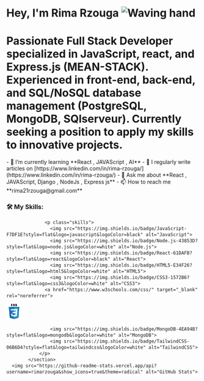  <h1><b>Hey, I'm Rima Rzouga</b> <img src="https://media.giphy.com/media/hvRJCLFzcasrR4ia7z/giphy.gif" width="35" alt="Waving hand"></h1>
 <h1>Passionate Full Stack Developer specialized in JavaScript, react, and Express.js (MEAN-STACK). Experienced in front-end, back-end, and SQL/NoSQL database management (PostgreSQL, MongoDB, SQlserveur). Currently seeking a position to apply my skills to innovative projects.</h1>
 <section id="skills" class="card">
  - 🌱 I’m currently learning **React , JAVAScript , AI**
  - 📝 I regularly write articles on [https://www.linkedin.com/in/rima-rzouga/](https://www.linkedin.com/in/rima-rzouga/)
  - 💬 Ask me about **React , JAVAScript, Django , NodeJs , Express js**
  - 📫 How to reach me **rima21rzouga@gmail.com**
                <h3>🛠️ My Skills:</h3>
               
                  <p class="skills">
                    <img src="https://img.shields.io/badge/JavaScript-F7DF1E?style=flat&logo=javascript&logoColor=black" alt="JavaScript">
                    <img src="https://img.shields.io/badge/Node.js-43853D?style=flat&logo=node.js&logoColor=white" alt="Node.js">
                    <img src="https://img.shields.io/badge/React-61DAFB?style=flat&logo=react&logoColor=black" alt="React">
                    <img src="https://img.shields.io/badge/HTML5-E34F26?style=flat&logo=html5&logoColor=white" alt="HTML5">
                    <img src="https://img.shields.io/badge/CSS3-1572B6?style=flat&logo=css3&logoColor=white" alt="CSS3">
                  <a href="https://www.w3schools.com/css/" target="_blank" rel="noreferrer"> 
<img src="https://raw.githubusercontent.com/devicons/devicon/master/icons/css3/css3-original-wordmark.svg" alt="css3" width="40" height="40"/> </a> 

                    <img src="https://img.shields.io/badge/MongoDB-4EA94B?style=flat&logo=mongodb&logoColor=white" alt="MongoDB">
                    <img src="https://img.shields.io/badge/TailwindCSS-06B6D4?style=flat&logo=tailwindcss&logoColor=white" alt="TailwindCSS">
                </p>
            </section>
      <img src="https://github-readme-stats.vercel.app/api?username=rimarzouga&show_icons=true&theme=radical" alt="GitHub Stats">
<!---  https://github-readme-stats.vercel.app/api?username=rimarzouga&show_icons=true&theme=radical
👋 Hi, I’m @rimarzouga
- 👀 I’m interested in ...
- 🌱 I’m currently learning ...
- 💞️ I’m looking to collaborate on ...
- 📫 How to reach me ...
- 😄 Pronouns: ...
- ⚡ Fun fact: ...-->

<!---
rimarzouga/rimarzouga is a ✨ special ✨ repository because its `README.md` (this file) appears on your GitHub profile.
You can click the Preview link to take a look at your changes.
--->
